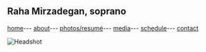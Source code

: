 ## Raha Mirzadegan, soprano

[home](https://raharules.github.io/)---
[about](https://raharules.github.io/raharules.github.io/about.html)---
[photos/resumé](https://raharules.github.io/raharules.github.io/photos.html)---
[media](https://raharules.github.io/raharules.github.io/media.html)---
[schedule](https://raharules.github.io/raharules.github.io/schedule.html)---
[contact](https://raharules.github.io/raharules.github.io/contact.html)

![Headshot](raharules.github.io/Raha_Soft_Headshot.jpg)
